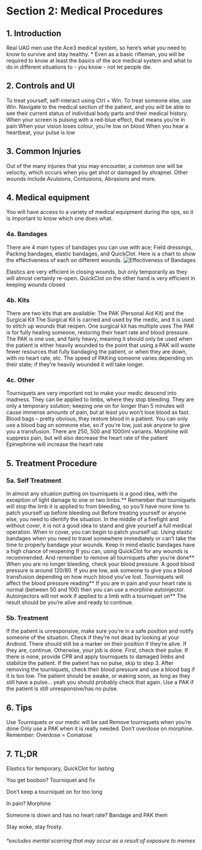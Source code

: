 # Section 2: Medical Procedures

## 1. Introduction

Real UAG men use the Ace3 medical system, so here’s what you need to know to survive and stay healthy. \* Even as a basic rifleman, you will be required to know at least the basics of the ace medical system and what to do in different situations to - you know - not let people die.

## 2. Controls and UI

To treat yourself, self-interact using Ctrl + Win. To treat someone else, use Win.
Navigate to the medical section of the patient, and you will be able to see their current status of individual body parts and their medical history.
When your screen is pulsing with a red-blue effect, that means you’re in pain
When your vision loses colour, you’re low on blood
When you hear a heartbeat, your pulse is low

## 3. Common Injuries

Out of the many injuries that you may encounter, a common one will be velocity, which occurs when you get shot or damaged by shrapnel. Other wounds include Avulsions, Contusions, Abrasions and more.

## 4. Medical equipment

You will have access to a variety of medical equipment during the ops, so it is important to know which one does what.

### 4a. Bandages

There are 4 main types of bandages you can use with ace; Field dressings, Packing bandages, elastic bandages, and QuickClot. Here is a chart to show the effectiveness of each on different wounds.
![Effectiveness of Bandages](https://ace3mod.com/img/wiki/feature/medical1.jpg)

Elastics are very efficient in closing wounds, but only temporarily as they will almost certainly re-open. QuickClot on the other hand is very efficient in keeping wounds closed

### 4b. Kits

There are two kits that are available: The PAK (Personal Aid Kit) and the Surgical Kit
The Surgical Kit is carried and used by the medic, and it is used to stitch up wounds that reopen. One surgical kit has multiple uses
The PAK is for fully healing someone, restoring their heart rate and blood pressure. The PAK is one use, and fairly heavy, meaning it should only be used when the patient is either heavily wounded to the point that using a PAK will waste fewer resources that fully bandaging the patient, or when they are down, with no heart rate, etc. The speed of PAKing someone varies depending on their state; if they’re heavily wounded it will take longer.

### 4c. Other

Tourniquets are very important not to make your medic descend into madness. They can be applied to limbs, where they stop bleeding. They are only a temporary solution; keeping one on for longer than 5 minutes will cause immense amounts of pain, but at least you won’t lose blood as fast.
Blood bags – pretty obvious, they restore blood in a patient. You can only use a blood bag on someone else, so if you’re low, just ask anyone to give you a transfusion. There are 250, 500 and 1000ml variants.
Morphine will suppress pain, but will also decrease the heart rate of the patient
Epinephrine will increase the heart rate

## 5. Treatment Procedure

### 5a. Self Treatment

In almost any situation putting on tourniquets is a good idea, with the exception of light damage to one or two limbs.** Remember that tourniquets will stop the limb it is applied to from bleeding, so you’ll have more time to patch yourself up before bleeding out
Before treating yourself or anyone else, you need to identify the situation. In the middle of a firefight and without cover, it is not a good idea to stand and give yourself a full medical operation.
When in cover, you can begin to patch yourself up. Using elastic bandages when you need to travel somewhere immediately or can’t take the time to properly bandage your wounds. Keep in mind elastic bandages have a high chance of reopening
If you can, using QuickClot for any wounds is recommended.
And remember to remove all tourniquets after you’re done**
When you are no longer bleeding, check your blood pressure. A good blood pressure is around 120/80. If you are low, ask someone to give you a blood transfusion depending on how much blood you’ve lost.
Tourniquets will affect the blood pressure reading**
If you are in pain and your heart rate is normal (between 50 and 100) then you can use a morphine autoinjector.
Autoinjectors will not work if applied to a limb with a tourniquet on**
The result should be you’re alive and ready to continue.

### 5b. Treatment

If the patient is unresponsive, make sure you’re in a safe position and notify someone of the situation.
Check if they’re not dead by looking at your Android. There should still be a marker on their position if they’re alive. If they are, continue. Otherwise, your job is done.
First, check their pulse. If there is none, provide CPR and apply tourniquets to damaged limbs and stabilize the patient. If the patient has no pulse, skip to step 3.
After removing the tourniquets, check their blood pressure and use a blood bag if it is too low. The patient should be awake, or waking soon, as long as they still have a pulse... yeah you should probably check that again.
Use a PAK if the patient is still unresponsive/has no pulse.

## 6. Tips

Use Tourniquets or our medic will be sad
Remove tourniquets when you’re done
Only use a PAK when it is really needed.
Don’t overdose on morphine. Remember: Overdose = Comatose

## 7. TL;DR

Elastics for temporary, QuickClot for lasting

You get booboo? Tourniquet and fix

Don’t keep a tourniquet on for too long

In pain? Morphine

Someone is down and has no heart rate? Bandage and PAK them

Stay woke, stay frosty.

###### \*excludes mental scarring that may occur as a result of exposure to memes
